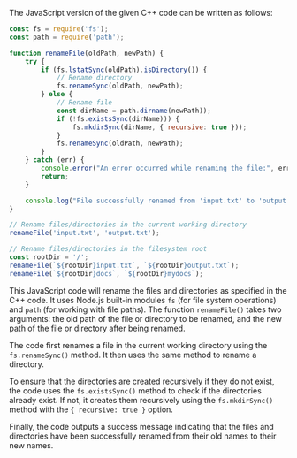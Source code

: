 The JavaScript version of the given C++ code can be written as follows:

```javascript
const fs = require('fs');
const path = require('path');

function renameFile(oldPath, newPath) {
    try {
        if (fs.lstatSync(oldPath).isDirectory()) {
            // Rename directory
            fs.renameSync(oldPath, newPath);
        } else {
            // Rename file
            const dirName = path.dirname(newPath));
            if (!fs.existsSync(dirName))) {
                fs.mkdirSync(dirName, { recursive: true }));
            }
            fs.renameSync(oldPath, newPath);
        }
    } catch (err) {
        console.error("An error occurred while renaming the file:", err.message);
        return;
    }

    console.log("File successfully renamed from 'input.txt' to 'output.txt'.");
}

// Rename files/directories in the current working directory
renameFile('input.txt', 'output.txt');

// Rename files/directories in the filesystem root
const rootDir = '/';
renameFile(`${rootDir}input.txt`, `${rootDir}output.txt`);
renameFile(`${rootDir}docs`, `${rootDir}mydocs`);
```

This JavaScript code will rename the files and directories as specified in the C++ code. It uses Node.js built-in modules `fs` (for file system operations) and `path` (for working with file paths). The function `renameFile()` takes two arguments: the old path of the file or directory to be renamed, and the new path of the file or directory after being renamed.

The code first renames a file in the current working directory using the `fs.renameSync()` method. It then uses the same method to rename a directory.

To ensure that the directories are created recursively if they do not exist, the code uses the `fs.existsSync()` method to check if the directories already exist. If not, it creates them recursively using the `fs.mkdirSync()` method with the `{ recursive: true }` option.

Finally, the code outputs a success message indicating that the files and directories have been successfully renamed from their old names to their new names.
